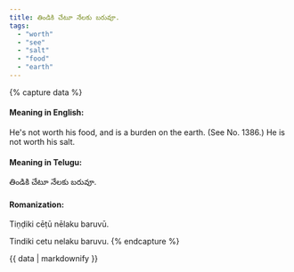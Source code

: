 ```yaml
---
title: తిండికి చేటూ నేలకు బరువూ.
tags:
  - "worth"
  - "see"
  - "salt"
  - "food"
  - "earth"
---
```


{% capture data %}
#### Meaning in English:
He's not worth his food, and is a burden on the earth.
(See No. 1386.)
He is not worth his salt.

#### Meaning in Telugu:
తిండికి చేటూ నేలకు బరువూ.

#### Romanization:
Tiṇḍiki cēṭū nēlaku baruvū.

Tindiki cetu nelaku baruvu.
{% endcapture %}

{{ data | markdownify }}

